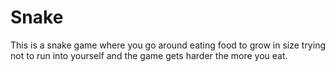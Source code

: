# Snake
This is a snake game where you go around eating food to grow in size trying not to run into yourself and the game gets harder the more you eat.
